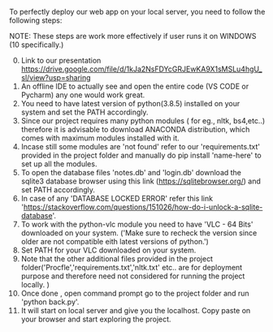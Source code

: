 To perfectly deploy our web app on your local server, you need to follow the following steps:
  
  NOTE: These steps are work more effectively if user runs it on WINDOWS (10 specifically.)


0. Link to our presentation https://drive.google.com/file/d/1kJa2NsFDYcGRJEwKA9X1sMSLu4hgU_sl/view?usp=sharing
1. An offline IDE to actually see and open the entire code (VS CODE or Pycharm) any one would work great.
2. You need to have latest version of python(3.8.5) installed on your system and set the PATH accordingly.
3. Since our project requires many python modules ( for eg., nltk, bs4,etc..) therefore it is advisable to download ANACONDA distribution, which comes with maximum modules installed with it.
4. Incase still some modules are 'not found' refer to our 'requirements.txt' provided in the project folder and manually do pip install 'name-here' to set up all the modules.
5. To open the database files 'notes.db' and 'login.db' download the sqlite3 database browser using this link (https://sqlitebrowser.org/) and set PATH accordingly.
6. In case of any 'DATABASE LOCKED ERROR' refer this link 'https://stackoverflow.com/questions/151026/how-do-i-unlock-a-sqlite-database'.
7. To work with the python-vlc module you need to have 'VLC - 64 Bits' downloaded on your system. ('Make sure to recheck the version since older are not compatible eith latest versions of python.')
8. Set PATH for your VLC downloaded on your system.
9. Note that the other additional files provided in the project folder('Procfle','requirements.txt','nltk.txt' etc.. are for deployment purpose and therefore need not considered for running the project locally. )
 10. Once done , open command prompt go to the project folder and run 'python back.py'.
 11. It will start on local server and give you the localhost. Copy paste on your browser and start exploring the project.
 
 
